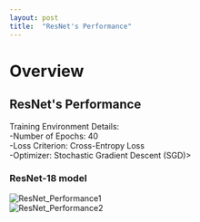 ```yaml
---
layout: post
title:  "ResNet's Performance"
---
```

# Overview
## ResNet's Performance
Training Environment Details: <br/>
-Number of Epochs: 40 <br/>
-Loss Criterion: Cross-Entropy Loss <br/>
-Optimizer: Stochastic Gradient Descent (SGD)> <br/>
### ResNet-18 model
![ResNet_Performance1](https://github.com/growingpenguin/growingpenguin.github.io/assets/110277903/d3448fbd-89fc-459a-a39b-2a97bf8bc5f6) <br/>
![ResNet_Performance2](https://github.com/growingpenguin/growingpenguin.github.io/assets/110277903/649f4202-c51f-453d-997a-e211fdecb2d9) <br/>
